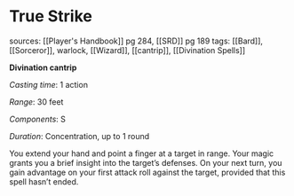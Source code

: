 # True Strike
sources: [[Player's Handbook]] pg 284, [[SRD]] pg 189
tags: [[Bard]], [[Sorceror]], warlock, [[Wizard]], [[cantrip]], [[Divination Spells]]

**Divination cantrip**

*Casting time*: 1 action

*Range*: 30 feet

*Components*: S

*Duration*: Concentration, up to 1 round

You extend your hand and point a finger at a target in range. Your magic grants you a brief insight into the target’s defenses. On your next turn, you gain advantage on your first attack roll against the target, provided that this spell hasn’t ended.
